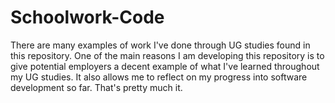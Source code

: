 # Schoolwork-Code
There are many examples of work I've done through UG studies found in this repository. One of the main reasons I am developing this repository is to give potential employers a decent example of what I've learned throughout my UG studies. It also allows me to reflect on my progress into software development so far.  That's pretty much it.
